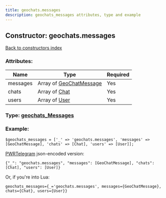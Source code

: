 ```yaml
---
title: geochats.messages
description: geochats_messages attributes, type and example
---
```

## Constructor: geochats.messages  
[Back to constructors index](index.md)



### Attributes:

| Name     |    Type       | Required |
|----------|---------------|----------|
|messages|Array of [GeoChatMessage](../types/GeoChatMessage.md) | Yes|
|chats|Array of [Chat](../types/Chat.md) | Yes|
|users|Array of [User](../types/User.md) | Yes|



### Type: [geochats\_Messages](../types/geochats_Messages.md)


### Example:

```
$geochats_messages = ['_' => 'geochats.messages', 'messages' => [GeoChatMessage], 'chats' => [Chat], 'users' => [User]];
```  

[PWRTelegram](https://pwrtelegram.xyz) json-encoded version:

```
{"_": "geochats.messages", "messages": [GeoChatMessage], "chats": [Chat], "users": [User]}
```


Or, if you're into Lua:  


```
geochats_messages={_='geochats.messages', messages={GeoChatMessage}, chats={Chat}, users={User}}

```


